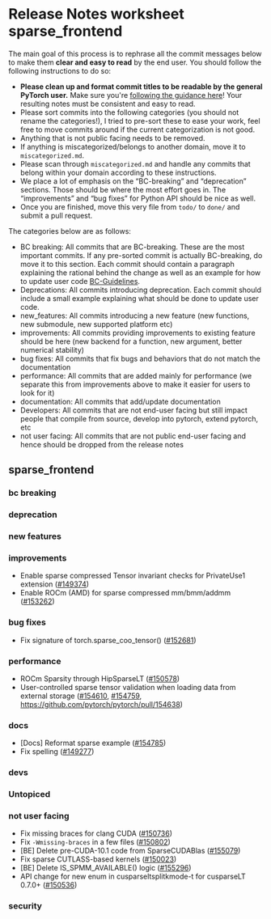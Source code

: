 
# Release Notes worksheet sparse_frontend

The main goal of this process is to rephrase all the commit messages below to make them **clear and easy to read** by the end user. You should follow the following instructions to do so:

* **Please clean up and format commit titles to be readable by the general PyTorch user.** Make sure you're [following the guidance here](https://docs.google.com/document/d/14OmgGBr1w6gl1VO47GGGdwrIaUNr92DFhQbY_NEk8mQ/edit)! Your resulting notes must be consistent and easy to read.
* Please sort commits into the following categories (you should not rename the categories!), I tried to pre-sort these to ease your work, feel free to move commits around if the current categorization is not good.
* Anything that is not public facing needs to be removed.
* If anything is miscategorized/belongs to another domain, move it to `miscategorized.md`.
* Please scan through `miscategorized.md` and handle any commits that belong within your domain according to these instructions.
* We place a lot of emphasis on the “BC-breaking” and “deprecation” sections. Those should be where the most effort goes in. The “improvements” and “bug fixes” for Python API should be nice as well.
* Once you are finished, move this very file from `todo/` to `done/` and submit a pull request.

The categories below are as follows:

* BC breaking: All commits that are BC-breaking. These are the most important commits. If any pre-sorted commit is actually BC-breaking, do move it to this section. Each commit should contain a paragraph explaining the rational behind the change as well as an example for how to update user code [BC-Guidelines](https://docs.google.com/document/d/14OmgGBr1w6gl1VO47GGGdwrIaUNr92DFhQbY_NEk8mQ/edit#heading=h.a9htwgvvec1m).
* Deprecations: All commits introducing deprecation. Each commit should include a small example explaining what should be done to update user code.
* new_features: All commits introducing a new feature (new functions, new submodule, new supported platform etc)
* improvements: All commits providing improvements to existing feature should be here (new backend for a function, new argument, better numerical stability)
* bug fixes: All commits that fix bugs and behaviors that do not match the documentation
* performance: All commits that are added mainly for performance (we separate this from improvements above to make it easier for users to look for it)
* documentation: All commits that add/update documentation
* Developers: All commits that are not end-user facing but still impact people that compile from source, develop into pytorch, extend pytorch, etc
* not user facing: All commits that are not public end-user facing and hence should be dropped from the release notes

## sparse_frontend
### bc breaking
### deprecation
### new features
### improvements
- Enable sparse compressed Tensor invariant checks for PrivateUse1 extension ([#149374](https://github.com/pytorch/pytorch/pull/149374))
- Enable ROCm (AMD) for sparse compressed mm/bmm/addmm ([#153262](https://github.com/pytorch/pytorch/pull/153262))
### bug fixes
- Fix signature of torch.sparse_coo_tensor() ([#152681](https://github.com/pytorch/pytorch/pull/152681))
### performance
- ROCm Sparsity through HipSparseLT ([#150578](https://github.com/pytorch/pytorch/pull/150578))
- User-controlled sparse tensor validation when loading data from external storage ([#154610](https://github.com/pytorch/pytorch/pull/154610), [#154759](https://github.com/pytorch/pytorch/pull/154759), https://github.com/pytorch/pytorch/pull/154638)
### docs
- [Docs] Reformat sparse example ([#154785](https://github.com/pytorch/pytorch/pull/154785))
- Fix spelling ([#149277](https://github.com/pytorch/pytorch/pull/149277))
### devs
### Untopiced

### not user facing
- Fix missing braces for clang CUDA ([#150736](https://github.com/pytorch/pytorch/pull/150736))
- Fix `-Wmissing-braces` in a few files ([#150802](https://github.com/pytorch/pytorch/pull/150802))
- [BE] Delete pre-CUDA-10.1 code from SparseCUDABlas ([#155079](https://github.com/pytorch/pytorch/pull/155079))
- Fix sparse CUTLASS-based kernels ([#150023](https://github.com/pytorch/pytorch/pull/150023))
- [BE] Delete IS_SPMM_AVAILABLE() logic ([#155296](https://github.com/pytorch/pytorch/pull/155296))
- API change for new enum in cusparseltsplitkmode-t for cusparseLT 0.7.0+ ([#150536](https://github.com/pytorch/pytorch/pull/150536))
### security
